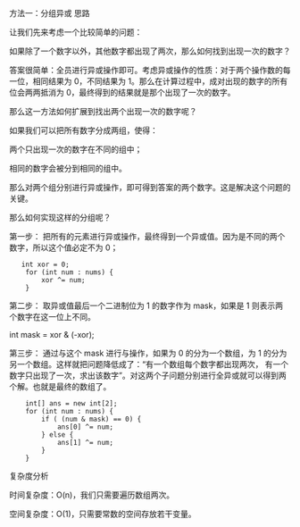 方法一：分组异或
思路

让我们先来考虑一个比较简单的问题：

如果除了一个数字以外，其他数字都出现了两次，那么如何找到出现一次的数字？

答案很简单：全员进行异或操作即可。考虑异或操作的性质：对于两个操作数的每一位，相同结果为 0，不同结果为 1。那么在计算过程中，成对出现的数字的所有位会两两抵消为 0，最终得到的结果就是那个出现了一次的数字。

那么这一方法如何扩展到找出两个出现一次的数字呢？

如果我们可以把所有数字分成两组，使得：

两个只出现一次的数字在不同的组中；

相同的数字会被分到相同的组中。

那么对两个组分别进行异或操作，即可得到答案的两个数字。这是解决这个问题的关键。

那么如何实现这样的分组呢？

第一步：
把所有的元素进行异或操作，最终得到一个异或值。因为是不同的两个数字，所以这个值必定不为 0；


       int xor = 0;
        for (int num : nums) {
            xor ^= num;
        } 
第二步：
取异或值最后一个二进制位为 1 的数字作为 mask，如果是 1 则表示两个数字在这一位上不同。


int mask = xor & (-xor);

第三步：
通过与这个 mask 进行与操作，如果为 0 的分为一个数组，为 1 的分为另一个数组。这样就把问题降低成了：“有一个数组每个数字都出现两次，
有一个数字只出现了一次，求出该数字”。对这两个子问题分别进行全异或就可以得到两个解。也就是最终的数组了。


        int[] ans = new int[2];
        for (int num : nums) {
            if ( (num & mask) == 0) {
                ans[0] ^= num;
            } else {
                ans[1] ^= num;
            }
        }

复杂度分析

时间复杂度：O(n)，我们只需要遍历数组两次。

空间复杂度：O(1)，只需要常数的空间存放若干变量。
